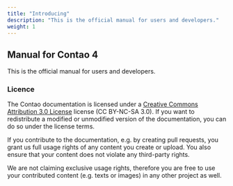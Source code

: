 ```yaml
---
title: "Introducing"
description: "This is the official manual for users and developers."
weight: 1
---
```


## Manual for Contao 4

This is the official manual for users and developers.


### Licence

The Contao documentation is licensed under a [Creative Commons Attribution 3.0 License][1] license (CC BY-NC-SA 3.0). If you want to redistribute a modified or unmodified version of the documentation, you can do so under the license terms.

If you contribute to the documentation, e.g. by creating pull requests, you grant us full usage rights of any content you create or upload. You also ensure that your content does not violate any third-party rights.

We are not claiming exclusive usage rights, therefore you are free to use your contributed content (e.g. texts or images) in any other project as well.

[1]: http://creativecommons.org/licenses/by-nc-sa/3.0/